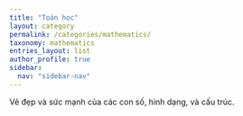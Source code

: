 ```yaml
---
title: "Toán học"
layout: category
permalink: /categories/mathematics/
taxonomy: mathematics
entries_layout: list
author_profile: true
sidebar:
  nav: "sidebar-nav"
---
```


Vẻ đẹp và sức mạnh của các con số, hình dạng, và cấu trúc.
